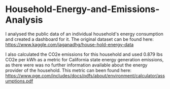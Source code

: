 # Household-Energy-and-Emissions-Analysis

I analysed the public data of an individual household's energy consumption and created a dashboard for it. 
The original dataset can be found here: https://www.kaggle.com/jaganadhg/house-hold-energy-data

I also calculated the CO2e emissions for this household and used 0.879 lbs CO2e per kWh as a metric for California state energy generation emissions, as there were was no further information available about the energy provider of the household. This metric can been found here: https://www.pge.com/includes/docs/pdfs/about/environment/calculator/assumptions.pdf
